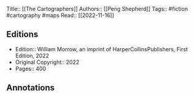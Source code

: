 Title:: [[The Cartographers]]
Authors:: [[Peng Shepherd]]
Tags:: #fiction #cartography #maps
Read:: [[2022-11-16]]

## Editions
- Edition:: William Morrow, an imprint of HarperCollinsPublishers, First Edition, 2022
- Original Copyright:: 2022
- Pages:: 400

## Annotations
